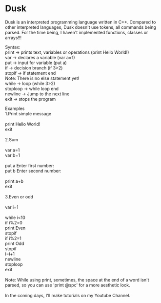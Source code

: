 # Dusk

Dusk is an interpreted programming language written in C++. Compared to other interpreted languages, Dusk doesn't use tokens, all commands being parsed.
For the time being, I haven't implemented functions, classes or arrays!!!

Syntax: </br>
print -> prints text, variables or operations (print Hello World!) </br>
var -> declares a variable (var a=1) </br>
put -> input for variable (put a) </br>
if -> decision branch (if 3>2) </br>
stopif -> if statement end </br>
Note: There is no else statement yet! </br>
while -> loop (while 3>2) </br>
stoploop -> while loop end </br>
newline -> Jump to the next line </br>
exit -> stops the program </br>

Examples </br>
1.Print simple message</br></br>
print Hello World!</br>
exit</br>
</br>
2.Sum</br></br>
var a=1</br>
var b=1</br>
</br>
put a Enter first number:</br>
put b Enter second number:</br>
</br>
print a+b</br>
exit</br>
</br>
3.Even or odd</br></br>
var i=1</br>
</br>
while i<10</br>
if i%2=0</br>
print Even</br>
stopif</br>
if i%2=1</br>
print Odd</br>
stopif</br>
i=i+1</br>
newline</br>
stoploop</br>
exit</br>
</br>
Note: While using print, sometimes, the space at the end of a word isn't parsed, so you can use 'print @spc' for a more aesthetic look. </br>
</br>
In the coming days, I'll make tutorials on my Youtube Channel.</br>
